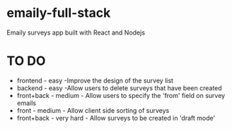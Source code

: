 # emaily-full-stack
Emaily surveys app built with React and Nodejs

# TO DO
* frontend - easy -Improve the design of the survey list
* backend - easy -Allow users to delete surveys that have been created
* front+back - medium - Allow users to specify the 'from' field on survey emails
* front - medium - Allow client side sorting of surveys 
* front+back - very hard - Allow surveys to be created in 'draft mode'

